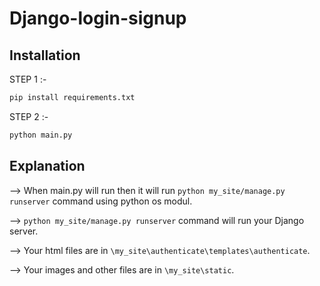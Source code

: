 # Django-login-signup

## Installation

STEP 1 :- 
```bash
pip install requirements.txt
```


STEP 2 :- 

```bash
python main.py
```


## Explanation

--> When main.py will run then it will run ```python my_site/manage.py runserver``` command using python os modul.

--> ```python my_site/manage.py runserver``` command will run your Django server.

--> Your html files are in ```\my_site\authenticate\templates\authenticate```.

--> Your images and other files are in ```\my_site\static```.